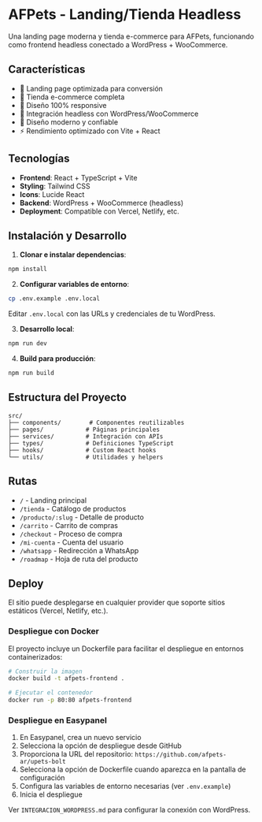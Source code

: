 # AFPets - Landing/Tienda Headless

Una landing page moderna y tienda e-commerce para AFPets, funcionando como frontend headless conectado a WordPress + WooCommerce.

## Características

- 🎯 Landing page optimizada para conversión
- 🛒 Tienda e-commerce completa
- 📱 Diseño 100% responsive
- 🔗 Integración headless con WordPress/WooCommerce
- 🎨 Diseño moderno y confiable
- ⚡ Rendimiento optimizado con Vite + React

## Tecnologías

- **Frontend**: React + TypeScript + Vite
- **Styling**: Tailwind CSS
- **Icons**: Lucide React
- **Backend**: WordPress + WooCommerce (headless)
- **Deployment**: Compatible con Vercel, Netlify, etc.

## Instalación y Desarrollo

1. **Clonar e instalar dependencias**:
```bash
npm install
```

2. **Configurar variables de entorno**:
```bash
cp .env.example .env.local
```
Editar `.env.local` con las URLs y credenciales de tu WordPress.

3. **Desarrollo local**:
```bash
npm run dev
```

4. **Build para producción**:
```bash
npm run build
```

## Estructura del Proyecto

```
src/
├── components/        # Componentes reutilizables
├── pages/            # Páginas principales
├── services/         # Integración con APIs
├── types/            # Definiciones TypeScript
├── hooks/            # Custom React hooks
└── utils/            # Utilidades y helpers
```

## Rutas

- `/` - Landing principal
- `/tienda` - Catálogo de productos
- `/producto/:slug` - Detalle de producto
- `/carrito` - Carrito de compras
- `/checkout` - Proceso de compra
- `/mi-cuenta` - Cuenta del usuario
- `/whatsapp` - Redirección a WhatsApp
- `/roadmap` - Hoja de ruta del producto

## Deploy

El sitio puede desplegarse en cualquier provider que soporte sitios estáticos (Vercel, Netlify, etc.).

### Despliegue con Docker

El proyecto incluye un Dockerfile para facilitar el despliegue en entornos containerizados:

```bash
# Construir la imagen
docker build -t afpets-frontend .

# Ejecutar el contenedor
docker run -p 80:80 afpets-frontend
```

### Despliegue en Easypanel

1. En Easypanel, crea un nuevo servicio
2. Selecciona la opción de despliegue desde GitHub
3. Proporciona la URL del repositorio: `https://github.com/afpets-ar/upets-bolt`
4. Selecciona la opción de Dockerfile cuando aparezca en la pantalla de configuración
5. Configura las variables de entorno necesarias (ver `.env.example`)
6. Inicia el despliegue

Ver `INTEGRACION_WORDPRESS.md` para configurar la conexión con WordPress.